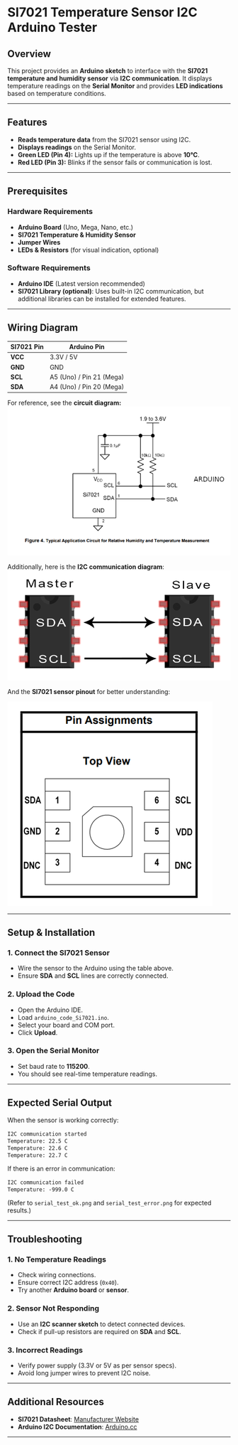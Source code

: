 # SI7021 Temperature Sensor I2C Arduino Tester

## Overview
This project provides an **Arduino sketch** to interface with the **SI7021 temperature and humidity sensor** via **I2C communication**. It displays temperature readings on the **Serial Monitor** and provides **LED indications** based on temperature conditions.

---

## Features
- **Reads temperature data** from the SI7021 sensor using I2C.
- **Displays readings** on the Serial Monitor.
- **Green LED (Pin 4):** Lights up if the temperature is above **10°C**.
- **Red LED (Pin 3):** Blinks if the sensor fails or communication is lost.

---

## Prerequisites
### Hardware Requirements
- **Arduino Board** (Uno, Mega, Nano, etc.)
- **SI7021 Temperature & Humidity Sensor**
- **Jumper Wires**
- **LEDs & Resistors** (for visual indication, optional)

### Software Requirements
- **Arduino IDE** (Latest version recommended)
- **SI7021 Library (optional)**: Uses built-in I2C communication, but additional libraries can be installed for extended features.

---

## Wiring Diagram
| SI7021 Pin | Arduino Pin |
|-----------|-------------|
| **VCC**   | 3.3V / 5V   |
| **GND**   | GND         |
| **SCL**   | A5 (Uno) / Pin 21 (Mega) |
| **SDA**   | A4 (Uno) / Pin 20 (Mega) |

For reference, see the **circuit diagram:**
![Schematic](schematic_circuit.png)

Additionally, here is the **I2C communication diagram**:
![I2C Diagram](I2C-Single-Master-Single-Slave.png)

And the **SI7021 sensor pinout** for better understanding:

![Pinout](Pinout.png)

---

## Setup & Installation
### 1. Connect the SI7021 Sensor
- Wire the sensor to the Arduino using the table above.
- Ensure **SDA** and **SCL** lines are correctly connected.

### 2. Upload the Code
- Open the Arduino IDE.
- Load `arduino_code_Si7021.ino`.
- Select your board and COM port.
- Click **Upload**.

### 3. Open the Serial Monitor
- Set baud rate to **115200**.
- You should see real-time temperature readings.

---

## Expected Serial Output
When the sensor is working correctly:
```
I2C communication started
Temperature: 22.5 C
Temperature: 22.6 C
Temperature: 22.7 C
```
If there is an error in communication:
```
I2C communication failed
Temperature: -999.0 C
```
(Refer to `serial_test_ok.png` and `serial_test_error.png` for expected results.)

---

## Troubleshooting
### 1. No Temperature Readings
- Check wiring connections.
- Ensure correct I2C address (`0x40`).
- Try another **Arduino board** or **sensor**.

### 2. Sensor Not Responding
- Use an **I2C scanner sketch** to detect connected devices.
- Check if pull-up resistors are required on **SDA** and **SCL**.

### 3. Incorrect Readings
- Verify power supply (3.3V or 5V as per sensor specs).
- Avoid long jumper wires to prevent I2C noise.

---

## Additional Resources
- **SI7021 Datasheet**: [Manufacturer Website](https://www.silabs.com/documents/public/data-sheets/Si7021-A20.pdf)
- **Arduino I2C Documentation**: [Arduino.cc](https://www.arduino.cc/en/reference/wire)

---
